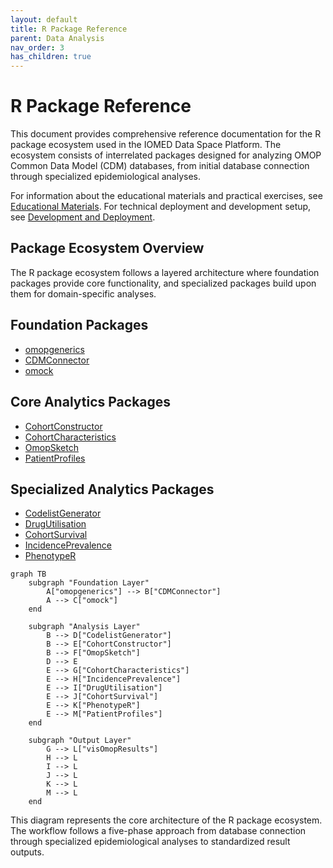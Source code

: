 ```yaml
---
layout: default
title: R Package Reference
parent: Data Analysis
nav_order: 3
has_children: true
---
```


# R Package Reference

This document provides comprehensive reference documentation for the R package ecosystem used in the IOMED Data Space Platform. The ecosystem consists of interrelated packages designed for analyzing OMOP Common Data Model (CDM) databases, from initial database connection through specialized epidemiological analyses.

For information about the educational materials and practical exercises, see [Educational Materials](../../docs/educational_materials). For technical deployment and development setup, see [Development and Deployment](../../docs/development_and_deployment).

## Package Ecosystem Overview

The R package ecosystem follows a layered architecture where foundation packages provide core functionality, and specialized packages build upon them for domain-specific analyses.

## Foundation Packages
- [omopgenerics](./omopgenerics)
- [CDMConnector](./cdmconnector)
- [omock](./omock)

## Core Analytics Packages
- [CohortConstructor](./cohortconstructor)
- [CohortCharacteristics](./cohortcharacteristics)
- [OmopSketch](./omopsketch)
- [PatientProfiles](./patientprofiles)

## Specialized Analytics Packages
- [CodelistGenerator](./codelistgenerator)
- [DrugUtilisation](./drugutilisation)
- [CohortSurvival](./cohortsurvival)
- [IncidencePrevalence](./incidenceprevalence)
- [PhenotypeR](./phenotyper)

```mermaid
graph TB
    subgraph "Foundation Layer"
        A["omopgenerics"] --> B["CDMConnector"]
        A --> C["omock"]
    end

    subgraph "Analysis Layer"
        B --> D["CodelistGenerator"]
        B --> E["CohortConstructor"]
        B --> F["OmopSketch"]
        D --> E
        E --> G["CohortCharacteristics"]
        E --> H["IncidencePrevalence"]
        E --> I["DrugUtilisation"]
        E --> J["CohortSurvival"]
        E --> K["PhenotypeR"]
        E --> M["PatientProfiles"]
    end

    subgraph "Output Layer"
        G --> L["visOmopResults"]
        H --> L
        I --> L
        J --> L
        K --> L
        M --> L
    end
```

This diagram represents the core architecture of the R package ecosystem. The workflow follows a five-phase approach from database connection through specialized epidemiological analyses to standardized result outputs.
